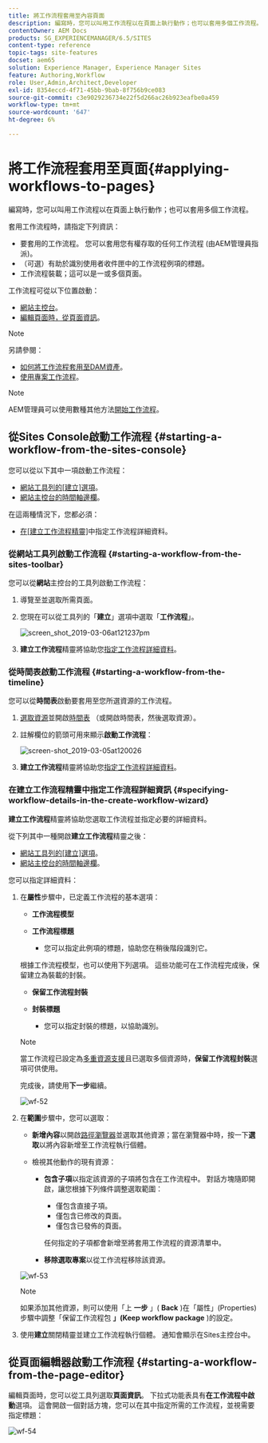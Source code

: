 ```yaml
---
title: 將工作流程套用至內容頁面
description: 編寫時，您可以叫用工作流程以在頁面上執行動作；也可以套用多個工作流程。
contentOwner: AEM Docs
products: SG_EXPERIENCEMANAGER/6.5/SITES
content-type: reference
topic-tags: site-features
docset: aem65
solution: Experience Manager, Experience Manager Sites
feature: Authoring,Workflow
role: User,Admin,Architect,Developer
exl-id: 8354eccd-4f71-45bb-9bab-8f756b9ce083
source-git-commit: c3e9029236734e22f5d266ac26b923eafbe0a459
workflow-type: tm+mt
source-wordcount: '647'
ht-degree: 6%

---
```


# 將工作流程套用至頁面{#applying-workflows-to-pages}

編寫時，您可以叫用工作流程以在頁面上執行動作；也可以套用多個工作流程。

套用工作流程時，請指定下列資訊：

* 要套用的工作流程。
您可以套用您有權存取的任何工作流程 (由AEM管理員指派)。
* （可選）有助於識別使用者收件匣中的工作流程例項的標題。
* 工作流程裝載；這可以是一或多個頁面。

工作流程可從以下位置啟動：

* [網站主控台](#starting-a-workflow-from-the-sites-console)。
* [編輯頁面時，從頁面資訊](#starting-a-workflow-from-the-page-editor)。

>[!NOTE]
>
>另請參閱：
>
>* [如何將工作流程套用至DAM資產](/help/assets/assets-workflow.md)。
>* [使用專案工作流程](/help/sites-authoring/projects-with-workflows.md)。
>

>[!NOTE]
>
>AEM管理員可以使用數種其他方法[開始工作流程](/help/sites-administering/workflows-starting.md)。

## 從Sites Console啟動工作流程 {#starting-a-workflow-from-the-sites-console}

您可以從以下其中一項啟動工作流程：

* [網站工具列的[建立]選項](#starting-a-workflow-from-the-sites-toolbar)。
* [網站主控台的時間軸邊欄](#starting-a-workflow-from-the-timeline)。

在這兩種情況下，您都必須：

* [在[建立工作流程精靈]](#specifying-workflow-details-in-the-create-workflow-wizard)中指定工作流程詳細資料。

### 從網站工具列啟動工作流程 {#starting-a-workflow-from-the-sites-toolbar}

您可以從&#x200B;**網站**&#x200B;主控台的工具列啟動工作流程：

1. 導覽至並選取所需頁面。

1. 您現在可以從工具列的「**建立**」選項中選取「**工作流程**」。

   ![screen_shot_2019-03-06at121237pm](assets/screen_shot_2019-03-06at121237pm.png)

1. **建立工作流程**&#x200B;精靈將協助您[指定工作流程詳細資料](#specifying-workflow-details-in-the-create-workflow-wizard)。

### 從時間表啟動工作流程 {#starting-a-workflow-from-the-timeline}

您可以從&#x200B;**時間表**&#x200B;啟動要套用至您所選資源的工作流程。

1. [選取資源](/help/sites-authoring/basic-handling.md#viewingandselectingyourresources)並開啟[時間表](/help/sites-authoring/basic-handling.md#timeline) （或開啟時間表，然後選取資源）。
1. 註解欄位的箭頭可用來顯示&#x200B;**啟動工作流程**：

   ![screen-shot_2019-03-05at120026](assets/screen-shot_2019-03-05at120026.png)

1. **建立工作流程**&#x200B;精靈將協助您[指定工作流程詳細資料](#specifying-workflow-details-in-the-create-workflow-wizard)。

### 在建立工作流程精靈中指定工作流程詳細資訊 {#specifying-workflow-details-in-the-create-workflow-wizard}

**建立工作流程**&#x200B;精靈將協助您選取工作流程並指定必要的詳細資料。

從下列其中一種開啟&#x200B;**建立工作流程**&#x200B;精靈之後：

* [網站工具列的[建立]選項](#starting-a-workflow-from-the-sites-toolbar)。
* [網站主控台的時間軸邊欄](#starting-a-workflow-from-the-timeline)。

您可以指定詳細資料：

1. 在&#x200B;**屬性**&#x200B;步驟中，已定義工作流程的基本選項：

   * **工作流程模型**
   * **工作流程標題**

      * 您可以指定此例項的標題，協助您在稍後階段識別它。

   根據工作流程模型，也可以使用下列選項。 這些功能可在工作流程完成後，保留建立為裝載的封裝。

   * **保留工作流程封裝**
   * **封裝標題**

      * 您可以指定封裝的標題，以協助識別。

   >[!NOTE]
   >
   >當工作流程已設定為[多重資源支援](/help/sites-developing/workflows-models.md#configuring-a-workflow-for-multi-resource-support)且已選取多個資源時，**保留工作流程封裝**&#x200B;選項可供使用。

   完成後，請使用&#x200B;**下一步**&#x200B;繼續。

   ![wf-52](assets/wf-52.png)

1. 在&#x200B;**範圍**&#x200B;步驟中，您可以選取：

   * **新增內容**&#x200B;以開啟[路徑瀏覽器](/help/sites-authoring/author-environment-tools.md#path-browser)並選取其他資源；當在瀏覽器中時，按一下&#x200B;**選取**&#x200B;以將內容新增至工作流程執行個體。

   * 檢視其他動作的現有資源：

      * **包含子項**&#x200B;以指定該資源的子項將包含在工作流程中。
對話方塊隨即開啟，讓您根據下列條件調整選取範圍：

         * 僅包含直接子項。
         * 僅包含已修改的頁面。
         * 僅包含已發佈的頁面。

        任何指定的子項都會新增至將套用工作流程的資源清單中。

      * **移除選取專案**&#x200B;以從工作流程移除該資源。

   ![wf-53](assets/wf-53.png)

   >[!NOTE]
   >
   >如果添加其他資源，則可以使用「上 **一步** 」( **Back** )在「屬性」(Properties)步驟中調整「保留工作流程包 **」(Keep workflow package** )的設定。

1. 使用&#x200B;**建立**&#x200B;關閉精靈並建立工作流程執行個體。 通知會顯示在Sites主控台中。

## 從頁面編輯器啟動工作流程 {#starting-a-workflow-from-the-page-editor}

編輯頁面時，您可以從工具列選取&#x200B;**頁面資訊**。 下拉式功能表具有&#x200B;**在工作流程中啟動**&#x200B;選項。 這會開啟一個對話方塊，您可以在其中指定所需的工作流程，並視需要指定標題：

![wf-54](assets/wf-54.png)
